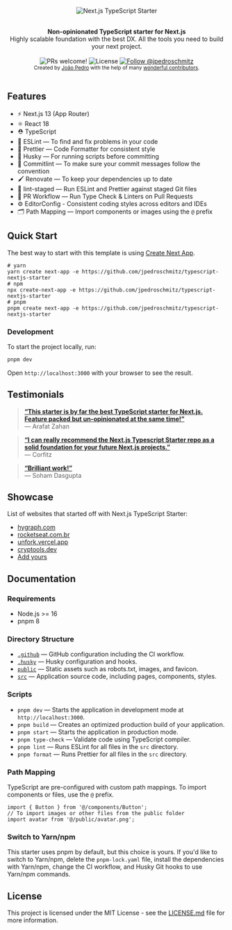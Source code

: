 <p align="center">
  <img src="https://user-images.githubusercontent.com/26466516/141659551-d7ba5630-7200-46fe-863b-87818dae970a.png" alt="Next.js TypeScript Starter">
</p>

<br />

<div align="center"><strong>Non-opinionated TypeScript starter for Next.js</strong></div>
<div align="center">Highly scalable foundation with the best DX. All the tools you need to build your next project.</div>

<br />

<div align="center">
  <img src="https://img.shields.io/static/v1?label=PRs&message=welcome&style=flat-square&color=5e17eb&labelColor=000000" alt="PRs welcome!" />

  <img alt="License" src="https://img.shields.io/github/license/jpedroschmitz/typescript-nextjs-starter?style=flat-square&color=5e17eb&labelColor=000000">

  <a href="https://twitter.com/intent/follow?screen_name=jpedroschmitz">
    <img src="https://img.shields.io/twitter/follow/jpedroschmitz?style=flat-square&color=5e17eb&labelColor=000000" alt="Follow @jpedroschmitz" />
  </a>
</div>

<div align="center">
  <sub>Created by <a href="https://twitter.com/jpedroschmitz">João Pedro</a> with the help of many <a href="https://github.com/jpedroschmitz/typescript-nextjs-starter/graphs/contributors">wonderful contributors</a>.</sub>
</div>

<br />

## Features

-   ⚡️ Next.js 13 (App Router)
-   ⚛️ React 18
-   ⛑ TypeScript
-   📏 ESLint — To find and fix problems in your code
-   💖 Prettier — Code Formatter for consistent style
-   🐶 Husky — For running scripts before committing
-   🚓 Commitlint — To make sure your commit messages follow the convention
-   🖌 Renovate — To keep your dependencies up to date
-   🚫 lint-staged — Run ESLint and Prettier against staged Git files
-   👷 PR Workflow — Run Type Check & Linters on Pull Requests
-   ⚙️ EditorConfig - Consistent coding styles across editors and IDEs
-   🗂 Path Mapping — Import components or images using the `@` prefix

## Quick Start

The best way to start with this template is using [Create Next App](https://nextjs.org/docs/api-reference/create-next-app).

```
# yarn
yarn create next-app -e https://github.com/jpedroschmitz/typescript-nextjs-starter
# npm
npx create-next-app -e https://github.com/jpedroschmitz/typescript-nextjs-starter
# pnpm
pnpm create next-app -e https://github.com/jpedroschmitz/typescript-nextjs-starter
```

### Development

To start the project locally, run:

```bash
pnpm dev
```

Open `http://localhost:3000` with your browser to see the result.

## Testimonials

> [**“This starter is by far the best TypeScript starter for Next.js. Feature packed but un-opinionated at the same time!”**](https://github.com/jpedroschmitz/typescript-nextjs-starter/issues/87#issue-789642190)<br>
> — Arafat Zahan

> [**“I can really recommend the Next.js Typescript Starter repo as a solid foundation for your future Next.js projects.”**](https://corfitz.medium.com/create-a-custom-create-next-project-command-2a6b35a1c8e6)<br>
> — Corfitz

> [**“Brilliant work!”**](https://github.com/jpedroschmitz/typescript-nextjs-starter/issues/87#issuecomment-769314539)<br>
> — Soham Dasgupta

## Showcase

List of websites that started off with Next.js TypeScript Starter:

-   [hygraph.com](https://hygraph.com)
-   [rocketseat.com.br](https://www.rocketseat.com.br)
-   [unfork.vercel.app](https://unfork.vercel.app)
-   [cryptools.dev](https://cryptools.dev)
-   [Add yours](https://github.com/jpedroschmitz/typescript-nextjs-starter/edit/main/README.md)

## Documentation

### Requirements

-   Node.js >= 16
-   pnpm 8

### Directory Structure

-   [`.github`](.github) — GitHub configuration including the CI workflow.<br>
-   [`.husky`](.husky) — Husky configuration and hooks.<br>
-   [`public`](./public) — Static assets such as robots.txt, images, and favicon.<br>
-   [`src`](./src) — Application source code, including pages, components, styles.

### Scripts

-   `pnpm dev` — Starts the application in development mode at `http://localhost:3000`.
-   `pnpm build` — Creates an optimized production build of your application.
-   `pnpm start` — Starts the application in production mode.
-   `pnpm type-check` — Validate code using TypeScript compiler.
-   `pnpm lint` — Runs ESLint for all files in the `src` directory.
-   `pnpm format` — Runs Prettier for all files in the `src` directory.

### Path Mapping

TypeScript are pre-configured with custom path mappings. To import components or files, use the `@` prefix.

```tsx
import { Button } from '@/components/Button';
// To import images or other files from the public folder
import avatar from '@/public/avatar.png';
```

### Switch to Yarn/npm

This starter uses pnpm by default, but this choice is yours. If you'd like to switch to Yarn/npm, delete the `pnpm-lock.yaml` file, install the dependencies with Yarn/npm, change the CI workflow, and Husky Git hooks to use Yarn/npm commands.

## License

This project is licensed under the MIT License - see the [LICENSE.md](LICENSE.md) file for more information.
